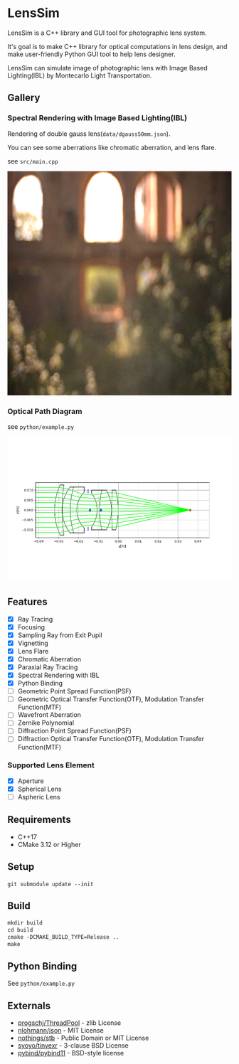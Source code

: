 # LensSim

LensSim is a C++ library and GUI tool for photographic lens system.

It's goal is to make C++ library for optical computations in lens design, and make user-friendly Python GUI tool to help lens designer.

LensSim can simulate image of photographic lens with Image Based Lighting(IBL) by Montecarlo Light Transportation.

## Gallery

### Spectral Rendering with Image Based Lighting(IBL)

Rendering of double gauss lens(`data/dgauss50mm.json`). 

You can see some aberrations like chromatic aberration, and lens flare.

see `src/main.cpp`

![](img/img.png)

### Optical Path Diagram

see `python/example.py`

![](img/img2.png)


## Features

- [x] Ray Tracing
- [x] Focusing
- [x] Sampling Ray from Exit Pupil
- [x] Vignetting
- [x] Lens Flare
- [x] Chromatic Aberration
- [x] Paraxial Ray Tracing
- [x] Spectral Rendering with IBL
- [x] Python Binding
- [ ] Geometric Point Spread Function(PSF)
- [ ] Geometric Optical Transfer Function(OTF), Modulation Transfer Function(MTF)
- [ ] Wavefront Aberration
- [ ] Zernike Polynomial
- [ ] Diffraction Point Spread Function(PSF)
- [ ] Diffraction Optical Transfer Function(OTF), Modulation Transfer Function(MTF)

### Supported Lens Element

- [x] Aperture
- [x] Spherical Lens
- [ ] Aspheric Lens

## Requirements

* C++17
* CMake 3.12 or Higher

## Setup

```
git submodule update --init
```

## Build

```
mkdir build
cd build
cmake -DCMAKE_BUILD_TYPE=Release ..
make
```
## Python Binding

See `python/example.py`


## Externals

* [progschj/ThreadPool](https://github.com/progschj/ThreadPool) - zlib License
* [nlohmann/json](https://github.com/nlohmann/json) - MIT License
* [nothings/stb](https://github.com/nothings/stb) - Public Domain or MIT License 
* [syoyo/tinyexr](https://github.com/syoyo/tinyexr) - 3-clause BSD License
* [pybind/pybind11](https://github.com/pybind/pybind11) - BSD-style license 
